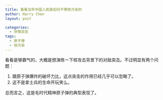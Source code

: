 ```yaml
---
title: 看看当年中国人民是如何不惧核污染的
author: Harry Chen
layout: post

categories:
  - 世情百态
tags:
  - 原子弹
  - 核污染
---
```


  看看是够霸气的，大概是想演练一下核攻击背景下的对敌突击。不过明显有两个问题：

  1. 跟原子弹爆炸的破坏力比，这点突击的作用已经几乎可以忽略了。
  2. 这不是拿士兵的生命开玩笑么。

  总而言之，这是毛时代精神原子弹的典型表现了。
